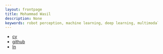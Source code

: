 ```yaml
---
layout: frontpage
title: Mohammad Wasil
description: None
keywords: robot perception, machine learning, deep learning, multimodal object classification
---
```


<div class="navbar">
  <div class="navbar-inner">
      <ul class="nav">
          <li><a href="{{ BASE_PATH }}/assets/cv_noinfo.pdf">cv</a></li>
          <li><a href="https://github.com/mhwasil">github</a></li>
          <li><a href="https://www.linkedin.com/in/mohammad-wasil/">In</a></li>
      </ul>
  </div>
</div>

<table class="wide">
<tr>
  <!-- <td class="left">
    <a href="pages/publpics/iplotCorr.html">
        <img src="assets/publpics/iplotCorr.png" alt="R/qtlcharts example" title="R/qtlcharts example"/>
    </a>
  </td> -->
  <!--td class="right">
    <a href="pages/publpics/mppdiag_fig4.html">
        <img src="assets/publpics/mppdiag_fig4.png" alt="Broman et
        al. (2019) Fig 4" title="Broman et al. (2019) Fig 4"/>
    </a>
  </td!-->
</tr>

</table>

<!-- <div class="navbar">
  <div class="navbar-inner">
      <ul class="nav">
          <li><a href="morefigs.html">more figures</a></li>
      </ul>
  </div>
</div> -->
